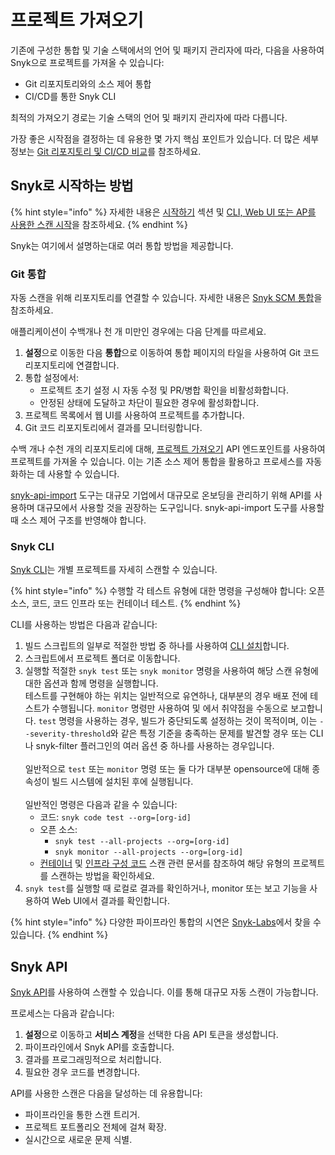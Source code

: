 # 프로젝트 가져오기

기존에 구성한 통합 및 기술 스택에서의 언어 및 패키지 관리자에 따라, 다음을 사용하여 Snyk으로 프로젝트를 가져올 수 있습니다:

* Git 리포지토리와의 소스 제어 통합
* CI/CD를 통한 Snyk CLI

최적의 가져오기 경로는 기술 스택의 언어 및 패키지 관리자에 따라 다릅니다.

가장 좋은 시작점을 결정하는 데 유용한 몇 가지 핵심 포인트가 있습니다. 더 많은 세부 정보는 [Git 리포지토리 및 CI/CD 비교](../../../scm-ide-and-ci-cd-integrations/git-repository-and-ci-cd-integrations-comparisons.md)를 참조하세요.

## Snyk로 시작하는 방법

{% hint style="info" %}
자세한 내용은 [시작하기](../../../getting-started/) 섹션 및 [CLI, Web UI 또는 AP를 사용한 스캔 시작](../../../scan-with-snyk/start-scanning.md)을 참조하세요.
{% endhint %}

Snyk는 여기에서 설명하는대로 여러 통합 방법을 제공합니다.

### Git 통합

자동 스캔을 위해 리포지토리를 연결할 수 있습니다. 자세한 내용은 [Snyk SCM 통합](../../../scm-ide-and-ci-cd-integrations/snyk-scm-integrations/)을 참조하세요.

애플리케이션이 수백개나 천 개 미만인 경우에는 다음 단계를 따르세요.

1. **설정**으로 이동한 다음 **통합**으로 이동하여 통합 페이지의 타일을 사용하여 Git 코드 리포지토리에 연결합니다.
2. 통합 설정에서:
   * 프로젝트 초기 설정 시 자동 수정 및 PR/병합 확인을 비활성화합니다.
   * 안정된 상태에 도달하고 차단이 필요한 경우에 활성화합니다.
3. 프로젝트 목록에서 웹 UI를 사용하여 프로젝트를 추가합니다.
4. Git 코드 리포지토리에서 결과를 모니터링합니다.

수백 개나 수천 개의 리포지토리에 대해, [프로젝트 가져오기](../../../snyk-api/reference/import-projects-v1.md#org-orgid-integrations-integrationid-import) API 엔드포인트를 사용하여 프로젝트를 가져올 수 있습니다. 이는 기존 소스 제어 통합을 활용하고 프로세스를 자동화하는 데 사용할 수 있습니다.

[snyk-api-import](../../../scan-with-snyk/snyk-tools/tool-snyk-api-import/) 도구는 대규모 기업에서 대규모로 온보딩을 관리하기 위해 API를 사용하며 대규모에서 사용할 것을 권장하는 도구입니다. snyk-api-import 도구를 사용할 때 소스 제어 구조를 반영해야 합니다.

### Snyk CLI

[Snyk CLI](../../../snyk-cli/)는 개별 프로젝트를 자세히 스캔할 수 있습니다.

{% hint style="info" %}
수행할 각 테스트 유형에 대한 명령을 구성해야 합니다: 오픈 소스, 코드, 코드 인프라 또는 컨테이너 테스트.
{% endhint %}

CLI를 사용하는 방법은 다음과 같습니다:

1. 빌드 스크립트의 일부로 적절한 방법 중 하나를 사용하여 [CLI 설치](../../../snyk-cli/install-or-update-the-snyk-cli/)합니다.
2. 스크립트에서 프로젝트 폴더로 이동합니다.
3. 실행할 적절한 `snyk test` 또는 `snyk monitor` 명령을 사용하여 해당 스캔 유형에 대한 옵션과 함께 명령을 실행합니다.\
   테스트를 구현해야 하는 위치는 일반적으로 유연하나, 대부분의 경우 배포 전에 테스트가 수행됩니다. `monitor` 명령만 사용하여 및 에서 취약점을 수동으로 보고합니다. `test` 명령을 사용하는 경우, 빌드가 중단되도록 설정하는 것이 목적이며, 이는 `--severity-threshold`와 같은 특정 기준을 충족하는 문제를 발견할 경우 또는 CLI나 snyk-filter 플러그인의 여러 옵션 중 하나를 사용하는 경우입니다.\
   \
   일반적으로 `test` 또는 `monitor` 명령 또는 둘 다가 대부분 opensource에 대해 종속성이 빌드 시스템에 설치된 후에 실행됩니다.\
   \
   일반적인 명령은 다음과 같을 수 있습니다:
   * 코드: `snyk code test --org=[org-id]`
   * 오픈 소스:
     * `snyk test --all-projects --org=[org-id]`
     * `snyk monitor --all-projects --org=[org-id]`
   * [컨테이너](../../../snyk-cli/scan-and-maintain-projects-using-the-cli/snyk-cli-for-snyk-container/) 및 [인프라 구성 코드](../../../snyk-cli/scan-and-maintain-projects-using-the-cli/snyk-cli-for-iac/) 스캔 관련 문서를 참조하여 해당 유형의 프로젝트를 스캔하는 방법을 확인하세요.
4. `snyk test`를 실행할 때 로컬로 결과를 확인하거나, monitor 또는 보고 기능을 사용하여 Web UI에서 결과를 확인합니다.

{% hint style="info" %}
다양한 파이프라인 통합의 시연은 [Snyk-Labs](https://github.com/snyk-labs/snyk-cicd-integration-examples)에서 찾을 수 있습니다.
{% endhint %}

## Snyk API

[Snyk API](../../../snyk-api/)를 사용하여 스캔할 수 있습니다. 이를 통해 대규모 자동 스캔이 가능합니다.

프로세스는 다음과 같습니다:

1. **설정**으로 이동하고 **서비스 계정**을 선택한 다음 API 토큰을 생성합니다.
2. 파이프라인에서 Snyk API를 호출합니다.
3. 결과를 프로그래밍적으로 처리합니다.
4. 필요한 경우 코드를 변경합니다.

API를 사용한 스캔은 다음을 달성하는 데 유용합니다:

* 파이프라인을 통한 스캔 트리거.
* 프로젝트 포트폴리오 전체에 걸쳐 확장.
* 실시간으로 새로운 문제 식별.
